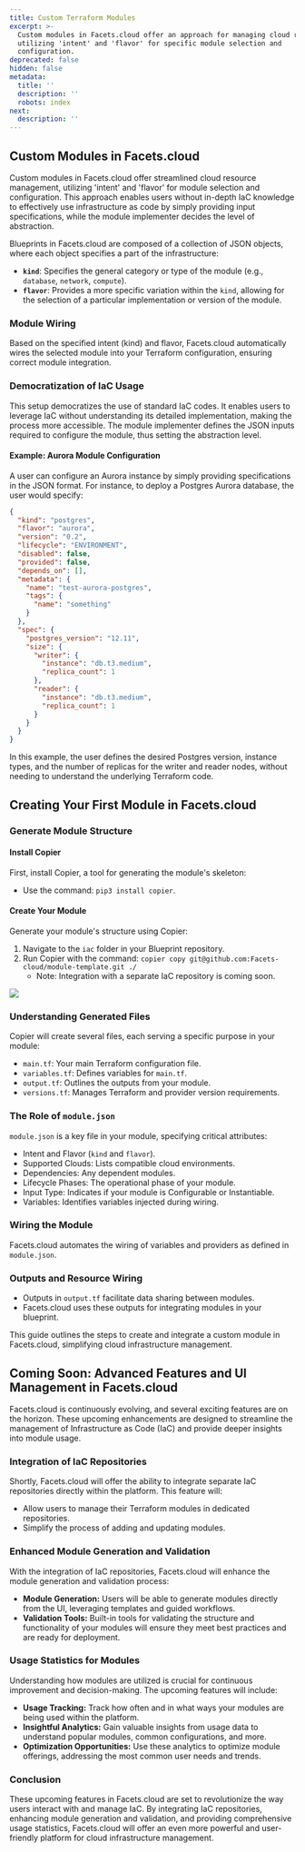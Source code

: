 ```yaml
---
title: Custom Terraform Modules
excerpt: >-
  Custom modules in Facets.cloud offer an approach for managing cloud resources,
  utilizing 'intent' and 'flavor' for specific module selection and
  configuration.
deprecated: false
hidden: false
metadata:
  title: ''
  description: ''
  robots: index
next:
  description: ''
---
```

## Custom Modules in Facets.cloud

Custom modules in Facets.cloud offer streamlined cloud resource management, utilizing 'intent' and 'flavor' for module selection and configuration. This approach enables users without in-depth IaC knowledge to effectively use infrastructure as code by simply providing input specifications, while the module implementer decides the level of abstraction.

Blueprints in Facets.cloud are composed of a collection of JSON objects, where each object specifies a part of the infrastructure:

- **`kind`**: Specifies the general category or type of the module (e.g., `database`, `network`, `compute`).
- **`flavor`**: Provides a more specific variation within the `kind`, allowing for the selection of a particular implementation or version of the module.

### Module Wiring

Based on the specified intent (kind) and flavor, Facets.cloud automatically wires the selected module into your Terraform configuration, ensuring correct module integration.

### Democratization of IaC Usage

This setup democratizes the use of standard IaC codes. It enables users to leverage IaC without understanding its detailed implementation, making the process more accessible. The module implementer defines the JSON inputs required to configure the module, thus setting the abstraction level.

#### Example: Aurora Module Configuration

A user can configure an Aurora instance by simply providing specifications in the JSON format. For instance, to deploy a Postgres Aurora database, the user would specify:

```json
{
  "kind": "postgres",
  "flavor": "aurora",
  "version": "0.2",
  "lifecycle": "ENVIRONMENT",
  "disabled": false,
  "provided": false,
  "depends_on": [],
  "metadata": {
    "name": "test-aurora-postgres",
    "tags": {
      "name": "something"
    }
  },
  "spec": {
    "postgres_version": "12.11",
    "size": {
      "writer": {
        "instance": "db.t3.medium",
        "replica_count": 1
      },
      "reader": {
        "instance": "db.t3.medium",
        "replica_count": 1
      }
    }
  }
}
```

In this example, the user defines the desired Postgres version, instance types, and the number of replicas for the writer and reader nodes, without needing to understand the underlying Terraform code.

## Creating Your First Module in Facets.cloud

### Generate Module Structure

#### Install Copier

First, install Copier, a tool for generating the module's skeleton:

- Use the command: `pip3 install copier`.

#### Create Your Module

Generate your module's structure using Copier:

1. Navigate to the `iac` folder in your Blueprint repository.
2. Run Copier with the command: `copier copy git@github.com:Facets-cloud/module-template.git ./`
   - Note: Integration with a separate IaC repository is coming soon.

![](https://user-images.githubusercontent.com/108784231/234993721-511e0397-8407-43a9-b262-6df22475a283.gif)

### Understanding Generated Files

Copier will create several files, each serving a specific purpose in your module:

- `main.tf`: Your main Terraform configuration file.
- `variables.tf`: Defines variables for `main.tf`.
- `output.tf`: Outlines the outputs from your module.
- `versions.tf`: Manages Terraform and provider version requirements.

### The Role of `module.json`

`module.json` is a key file in your module, specifying critical attributes:

- Intent and Flavor (`kind` and `flavor`).
- Supported Clouds: Lists compatible cloud environments.
- Dependencies: Any dependent modules.
- Lifecycle Phases: The operational phase of your module.
- Input Type: Indicates if your module is Configurable or Instantiable.
- Variables: Identifies variables injected during wiring.

### Wiring the Module

Facets.cloud automates the wiring of variables and providers as defined in `module.json`.

### Outputs and Resource Wiring

- Outputs in `output.tf` facilitate data sharing between modules.
- Facets.cloud uses these outputs for integrating modules in your blueprint.

This guide outlines the steps to create and integrate a custom module in Facets.cloud, simplifying cloud infrastructure management.



## Coming Soon: Advanced Features and UI Management in Facets.cloud

Facets.cloud is continuously evolving, and several exciting features are on the horizon. These upcoming enhancements are designed to streamline the management of Infrastructure as Code (IaC) and provide deeper insights into module usage.

### Integration of IaC Repositories

Shortly, Facets.cloud will offer the ability to integrate separate IaC repositories directly within the platform. This feature will:

- Allow users to manage their Terraform modules in dedicated repositories.
- Simplify the process of adding and updating modules.

### Enhanced Module Generation and Validation

With the integration of IaC repositories, Facets.cloud will enhance the module generation and validation process:

- **Module Generation:** Users will be able to generate modules directly from the UI, leveraging templates and guided workflows.
- **Validation Tools:** Built-in tools for validating the structure and functionality of your modules will ensure they meet best practices and are ready for deployment.

### Usage Statistics for Modules

Understanding how modules are utilized is crucial for continuous improvement and decision-making. The upcoming features will include:

- **Usage Tracking:** Track how often and in what ways your modules are being used within the platform.
- **Insightful Analytics:** Gain valuable insights from usage data to understand popular modules, common configurations, and more.
- **Optimization Opportunities:** Use these analytics to optimize module offerings, addressing the most common user needs and trends.

### Conclusion

These upcoming features in Facets.cloud are set to revolutionize the way users interact with and manage IaC. By integrating IaC repositories, enhancing module generation and validation, and providing comprehensive usage statistics, Facets.cloud will offer an even more powerful and user-friendly platform for cloud infrastructure management.